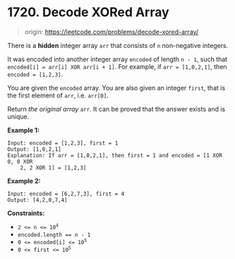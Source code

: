 # 1720. Decode XORed Array

> origin: <https://leetcode.com/problems/decode-xored-array/>

There is a **hidden** integer array `arr` that consists of `n` non-negative
integers.

It was encoded into another integer array `encoded` of length `n - 1`, such
that `encoded[i] = arr[i] XOR arr[i + 1]`. For example, if `arr = [1,0,2,1]`,
then `encoded = [1,2,3]`.

You are given the `encoded` array. You are also given an integer `first`, that
is the first element of `arr`, i.e. `arr[0]`.

Return *the original array* `arr`. It can be proved that the answer exists and is
unique.

**Example 1:**

```text
Input: encoded = [1,2,3], first = 1
Output: [1,0,2,1]
Explanation: If arr = [1,0,2,1], then first = 1 and encoded = [1 XOR 0, 0 XOR
    2, 2 XOR 1] = [1,2,3]
```

**Example 2:**

```text
Input: encoded = [6,2,7,3], first = 4
Output: [4,2,0,7,4]
```

**Constraints:**

- <code>2 <= n <= 10<sup>4</sup></code>
- `encoded.length == n - 1`
- <code>0 <= encoded[i] <= 10<sup>5</sup></code>
- <code>0 <= first <= 10<sup>5</sup></code>
